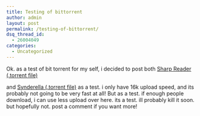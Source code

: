 ```yaml
---
title: Testing of bittorrent
author: admin
layout: post
permalink: /testing-of-bittorrent/
dsq_thread_id:
  - 26004049
categories:
  - Uncategorized
---
```

Ok. as a test of bit torrent for my self, i decided to post both [Sharp Reader (.torrent file)][1]

and [Synderella (.torrent file)][2] as a test. i only have 16k upload speed, and its probably not going to be very fast at all! But as a test. if enough people download, i can use less upload over here. its a test. ill probably kill it soon. but hopefully not. post a comment if you want more!

 [1]: http://www.lotas-smartman.net/blog/archives/sharp-reader.zip.torrent
 [2]: http://www.lotas-smartman.net/blog/archives/synderella.zip.torrent